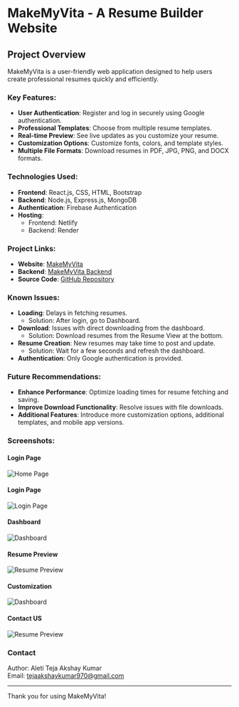 # MakeMyVita - A Resume Builder Website

## Project Overview
MakeMyVita is a user-friendly web application designed to help users create professional resumes quickly and efficiently.

### Key Features:
- **User Authentication**: Register and log in securely using Google authentication.
- **Professional Templates**: Choose from multiple resume templates.
- **Real-time Preview**: See live updates as you customize your resume.
- **Customization Options**: Customize fonts, colors, and template styles.
- **Multiple File Formats**: Download resumes in PDF, JPG, PNG, and DOCX formats.

### Technologies Used:
- **Frontend**: React.js, CSS, HTML, Bootstrap
- **Backend**: Node.js, Express.js, MongoDB
- **Authentication**: Firebase Authentication
- **Hosting**: 
  - Frontend: Netlify
  - Backend: Render

### Project Links:
- **Website**: [MakeMyVita](https://makemyvita.netlify.app)
- **Backend**: [MakeMyVita Backend](https://makemyvita.onrender.com)
- **Source Code**: [GitHub Repository](https://github.com/Tejaakshaykumar/MakeMyVita-Resume-Builder-Website)

### Known Issues:
- **Loading**: Delays in fetching resumes.
  - Solution: After login, go to Dashboard.
- **Download**: Issues with direct downloading from the dashboard.
  - Solution: Download resumes from the Resume View at the bottom.
- **Resume Creation**: New resumes may take time to post and update.
  - Solution: Wait for a few seconds and refresh the dashboard.
- **Authentication**: Only Google authentication is provided.

### Future Recommendations:
- **Enhance Performance**: Optimize loading times for resume fetching and saving.
- **Improve Download Functionality**: Resolve issues with file downloads.
- **Additional Features**: Introduce more customization options, additional templates, and mobile app versions.

### Screenshots:
#### Login Page
![Home Page](images)

#### Login Page
![Login Page](images/.png)

#### Dashboard
![Dashboard](images/.png)

#### Resume Preview
![Resume Preview](images/.png)

#### Customization
![Dashboard](images/.png)

#### Contact US
![Resume Preview](images/.png)

### Contact
Author: Aleti Teja Akshay Kumar  
Email: [tejaakshaykumar970@gmail.com](mailto:tejaakshaykumar970@gmail.com)

---

Thank you for using MakeMyVita!
